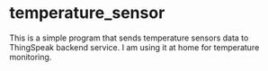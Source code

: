 # temperature_sensor

This is a simple program that sends temperature sensors data to ThingSpeak backend service. I am using it at home for temperature monitoring.
